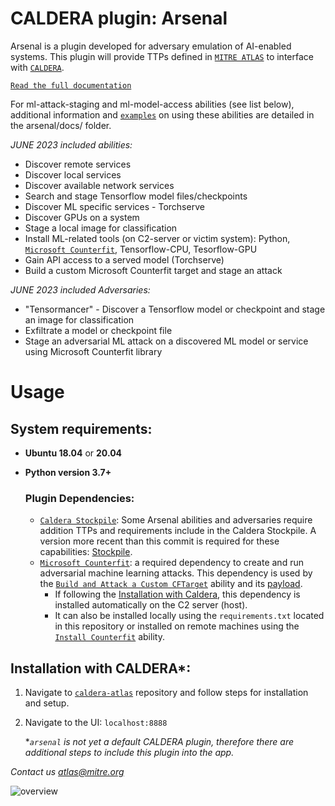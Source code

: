 # CALDERA plugin: **Arsenal**

Arsenal is a plugin developed for adversary emulation of AI-enabled systems. This plugin will provide TTPs defined in [`MITRE ATLAS`](https://atlas.mitre.org/) to interface with [`CALDERA`](https://github.com/mitre/caldera).

[`Read the full documentation`](https://mitre-atlas.github.io/arsenal/intro.html#arsenal)

For ml-attack-staging and ml-model-access abilities (see list below), additional information and [`examples`](https://mitre-atlas.github.io/arsenal/adversary.html#adversary-arsenal) on using these abilities are detailed in the arsenal/docs/ folder.


*JUNE 2023 included abilities:*

- Discover remote services
- Discover local services
- Discover available network services
- Search and stage Tensorflow model files/checkpoints
- Discover ML specific services - Torchserve
- Discover GPUs on a system
- Stage a local image for classification
- Install ML-related tools (on C2-server or victim system): Python, [`Microsoft Counterfit`](https://github.com/Azure/counterfit), Tensorflow-CPU, Tesorflow-GPU
- Gain API access to a served model (Torchserve)
- Build a custom Microsoft Counterfit target and stage an attack

*JUNE 2023 included Adversaries:*
- "Tensormancer" - Discover a Tensorflow model or checkpoint and stage an image for classification
- Exfiltrate a model or checkpoint file
- Stage an adversarial ML attack on a discovered ML model or service using Microsoft Counterfit library

# Usage

## System requirements: 
 - **Ubuntu 18.04** or **20.04** 
 - **Python version 3.7+**

    ### Plugin Dependencies:
     - [`Caldera Stockpile`](https://github.com/mitre/stockpile):  Some Arsenal abilities and adversaries require addition TTPs and requirements include in the Caldera Stockpile. A version more recent than this commit is required for these capabilities: [Stockpile](https://github.com/mitre/stockpile/tree/d128da223aa93f71841bb160ccb09fb9cb590345).
     - [`Microsoft Counterfit`](https://github.com/Azure/counterfit):  a required dependency to create and run adversarial machine learning attacks. This dependency is used by the [`Build and Attack a Custom CFTarget`](data/abilities/ml-attack-staging/5e437f42-cd5f-400f-b65d-d78821f31c69.yml) ability and its [payload](./payloads/build_and_attack_counterfit_target.py). 
         - If following the [Installation with Caldera](#installation-with-caldera*), this dependency is installed automatically on the C2 server (host). 
         - It can also be installed locally using the `requirements.txt` located in this repository or installed on remote machines using the [`Install Counterfit`](data/abilities/command-and-control/8a1913ed-4ddf-497c-8f95-ebf1eb93b518.yml) ability.

## Installation with CALDERA*:
 
 1. Navigate to [`caldera-atlas`](https://github.com/mitre-atlas/caldera-atlas) repository and follow steps for installation and setup.

 2. Navigate to the UI: `localhost:8888`

    **`arsenal` is not yet a default CALDERA plugin, therefore there are additional steps to include this plugin into the app.*


*Contact us atlas@mitre.org*

![overview](docs/assets/A.png)
